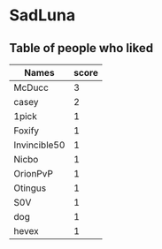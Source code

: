 # SadLuna
## Table of people who liked
Names | score
--- | ---
McDucc | 3
casey | 2
1pick | 1
Foxify | 1
Invincible50 | 1
Nicbo | 1
OrionPvP | 1
Otingus | 1
S0V | 1
dog | 1
hevex | 1
